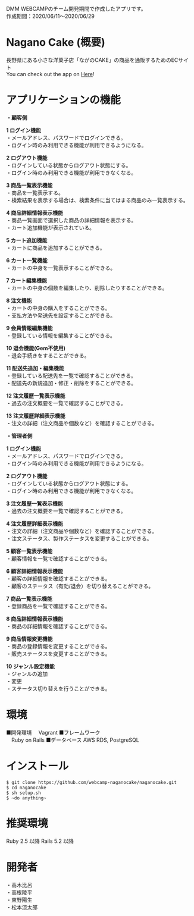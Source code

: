 DMM WEBCAMPのチーム開発期間で作成したアプリです。  
作成期間：2020/06/11〜2020/06/29

# Nagano Cake (概要)
⻑野県にある⼩さな洋菓⼦店「ながのCAKE」の商品を通販するためのECサイト  
You can check out the app on [Here]()!

# アプリケーションの機能
**・顧客側**

**1 ログイン機能**  
・メールアドレス、パスワードでログインできる。  
・ログイン時のみ利用できる機能が利用できるようになる。  

**2 ログアウト機能**  
・ログインしている状態からログアウト状態にする。   
・ログイン時のみ利用できる機能が利用できなくなる。  

**3 商品一覧表示機能**  
・商品を一覧表示する。   
・検索結果を表示する場合は、検索条件に当てはまる商品のみ一覧表示する。  

**4 商品詳細情報表示機能**  
・商品一覧画面で選択した商品の詳細情報を表示する。  
・カート追加機能が表示されている。  

**5 カート追加機能**  
・カートに商品を追加することができる。  

**6 カート一覧機能**  
・カートの中身を一覧表示することができる。  

**7 カート編集機能**  
・カートの中身の個数を編集したり、削除したりすることができる。  

**8 注文機能**  
・カートの中身の購入をすることができる。  
・支払方法や発送先を設定することができる。  

**9 会員情報編集機能**  
・登録している情報を編集することができる。  

**10 退会機能(Gem不使用)**  
・退会手続きをすることができる。  

**11 配送先追加・編集機能**  
・登録している配送先を一覧で確認することができる。  
・配送先の新規追加・修正・削除をすることができる。  

**12 注文履歴一覧表示機能**  
・過去の注文概要を一覧で確認することができる。  

**13 注文履歴詳細表示機能**  
・注文の詳細（注文商品や個数など）を確認することができる。  



**・管理者側**

**1 ログイン機能**  
・メールアドレス、パスワードでログインできる。  
・ログイン時のみ利用できる機能が利用できるようになる。  

**2 ログアウト機能**  
・ログインしている状態からログアウト状態にする。  
・ログイン時のみ利用できる機能が利用できなくなる。  

**3 注文履歴一覧表示機能**  
・過去の注文概要を一覧で確認することができる。  

**4 注文履歴詳細表示機能**  
・注文の詳細（注文商品や個数など）を確認することができる。  
・注文ステータス、製作ステータスを変更することができる。  

**5 顧客一覧表示機能**  
・顧客情報を一覧で確認することができる。  

**6 顧客詳細情報表示機能**  
・顧客の詳細情報を確認することができる。  
・顧客のステータス（有効/退会）を切り替えることができる。  

**7 商品一覧表示機能**  
・登録商品を一覧で確認することができる。  

**8 商品詳細情報表示機能**  
・商品の詳細情報を確認することができる。  

**9 商品情報変更機能**  
・商品の登録情報を変更することができる。  
・販売ステータスを変更することができる。  

**10 ジャンル設定機能**  
・ジャンルの追加  
・変更  
・ステータス切り替えを行うことができる。  


# 環境
■開発環境
　Vagrant
■フレームワーク  
　Ruby on Rails
■データベース
AWS RDS, PostgreSQL

# インストール
```
$ git clone https://github.com/webcamp-naganocake/naganocake.git
$ cd naganocake
$ sh setup.sh
$ ~do anything~
```
# 推奨環境
Ruby 2.5 以降 Rails 5.2 以降


# 開発者
・高木比呂  
・高根陵平  
・東野陽生  
・松本涼太郎  
